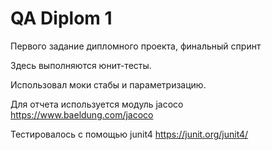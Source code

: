 # QA Diplom 1

Первого задание дипломного проекта, финальный спринт

Здесь выполняются юнит-тесты.

Использовал моки стабы и параметризацию. 

Для отчета используется модуль jacoco https://www.baeldung.com/jacoco

Тестировалось с помощью junit4 https://junit.org/junit4/